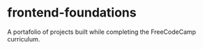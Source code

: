 # frontend-foundations
A portafolio of projects built while completing the FreeCodeCamp curriculum.
